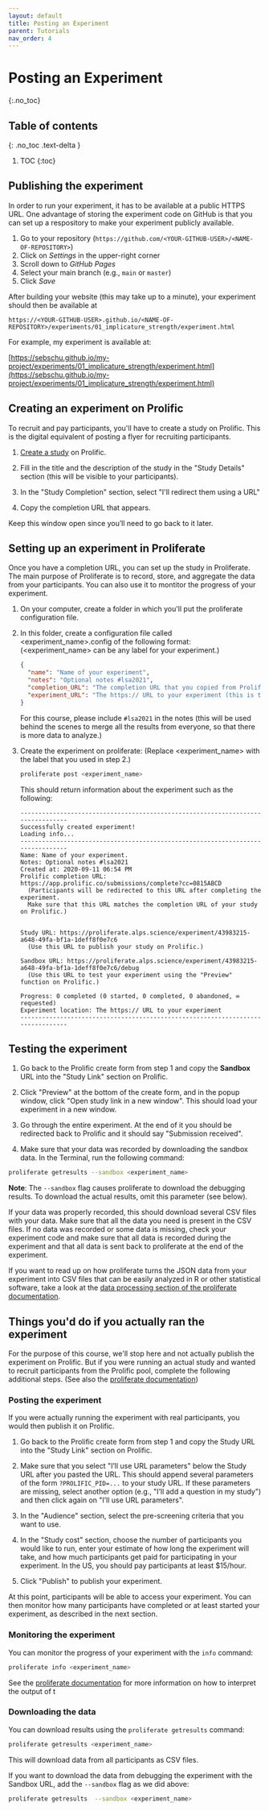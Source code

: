 ```yaml
---
layout: default
title: Posting an Experiment
parent: Tutorials
nav_order: 4
---
```


# Posting an Experiment
{:.no_toc}

## Table of contents
{: .no_toc .text-delta }

1. TOC
{:toc}

## Publishing the experiment

In order to run your experiment, it has to be available at a public HTTPS URL. One advantage of storing the experiment code on GitHub is that you can set up a respository to make your experiment publicly available.

1. Go to your repository (`https://github.com/<YOUR-GITHUB-USER>/<NAME-OF-REPOSITORY>`)
2. Click on _Settings_ in the upper-right corner
3. Scroll down to _GitHub Pages_
4. Select your main branch (e.g., `main` or `master`)
5. Click _Save_

After building your website (this may take up to a minute), your experiment should then be available at

`https://<YOUR-GITHUB-USER>.github.io/<NAME-OF-REPOSITORY>/experiments/01_implicature_strength/experiment.html`

For example, my experiment is available at:

[https://sebschu.github.io/my-project/experiments/01_implicature_strength/experiment.html](https://sebschu.github.io/my-project/experiments/01_implicature_strength/experiment.html)

## Creating an experiment on Prolific

To recruit and pay participants, you'll have to create a study on Prolific. This is the digital equivalent of posting a flyer
for recruiting participants.


1. [Create a study](https://app.prolific.co/studies/new) on Prolific.

2. Fill in the title and the description of the study in the "Study Details" section (this will be visible to your participants).

3. In the "Study Completion" section, select "I'll redirect them using a URL" 

4. Copy the completion URL that appears.

Keep this window open since you’ll need to go back to it later.

## Setting up an experiment in Proliferate

Once you have a completion URL, you can set up the study in Proliferate. The main purpose of Proliferate is to record, store, and
aggregate the data from your participants. You can also use it to montitor the progress of your experiment.

1. On your computer, create a folder in which you'll put the proliferate configuration file.

2. In this folder, create a configuration file called <experiment_name>.config of the following format: (<experiment_name> can be any label for your experiment.)

    ```json
    {
      "name": "Name of your experiment",
      "notes": "Optional notes #lsa2021",
      "completion_URL": "The completion URL that you copied from Prolific",
      "experiment_URL": "The https:// URL to your experiment (this is the github.io URL from above)"
    }
    ```
    
   For this course, please include `#lsa2021` in the notes (this will be used behind the scenes to merge all the results from everyone, so that there is more data to analyze.)

3. Create the experiment on proliferate: (Replace <experiment_name> with the label that you used in step 2.)

    ```bash
    proliferate post <experiment_name>
    ```

    This should return information about the experiment such as the following:

    ```
    --------------------------------------------------------------------------------
    Successfully created experiment!
    Loading info...
    --------------------------------------------------------------------------------
    Name: Name of your experiment.
    Notes: Optional notes #lsa2021
    Created at: 2020-09-11 06:54 PM
    Prolific completion URL: https://app.prolific.co/submissions/complete?cc=0815ABCD
      (Participants will be redirected to this URL after completing the experiment.
      Make sure that this URL matches the completion URL of your study on Prolific.)


    Study URL: https://proliferate.alps.science/experiment/43983215-a648-49fa-bf1a-1deff8f0e7c6
      (Use this URL to publish your study on Prolific.)

    Sandbox URL: https://proliferate.alps.science/experiment/43983215-a648-49fa-bf1a-1deff8f0e7c6/debug
      (Use this URL to test your experiment using the "Preview" function on Prolific.)

    Progress: 0 completed (0 started, 0 completed, 0 abandoned, ∞ requested)
    Experiment location: The https:// URL to your experiment
    --------------------------------------------------------------------------------
    ```

## Testing the experiment

1. Go back to the Prolific create form from step 1 and copy the **Sandbox** URL into the "Study Link" section on Prolific.

2. Click "Preview" at the bottom of the create form, and in the popup window, click "Open study link in a new window". This should load your experiment in a new window.

3. Go through the entire experiment. At the end of it you should be redirected back to Prolific and it should say "Submission received".

4. Make sure that your data was recorded by downloading the sandbox data. In the Terminal, run the following command:

```bash
proliferate getresults --sandbox <experiment_name>
```

**Note**: The `--sandbox` flag causes proliferate to download the debugging results. To download the actual results, omit this parameter (see below).

If your data was properly recorded, this should download several CSV files with your data. Make sure that all the data you need is present in the CSV files. If no data was recorded or some data is missing, check your experiment code and make sure that all data is recorded during the experiment and that all data is sent back to proliferate at the end of the experiment.

If you want to read up on how proliferate turns the JSON data from your experiment into CSV files that can be easily analyzed in R or other statistical software, take a look at the [data processing section of the proliferate documentation](https://docs.proliferate.alps.science/en/latest/data.html).

## Things you'd do if you actually ran the experiment

For the purpose of this course, we'll stop here and not actually publish the experiment on Prolific. But if you were running an actual study and
wanted to recruit participants from the Prolific pool, complete the following additional steps. (See also the [proliferate documentation](https://docs.proliferate.alps.science/en/latest/cli/managing-experiments.html))


### Posting the experiment

If you were actually running the experiment with real participants, you would then publish it on Prolific.

1. Go back to the Prolific create form from step 1 and copy the Study URL into the "Study Link" section on Prolific.

2. Make sure that you select "I’ll use URL parameters" below the Study URL after you pasted the URL. This should append several parameters of the form `?PROLIFIC_PID=...` to your study URL. If these parameters are missing, select another option (e.g., "I’ll add a question in my study") and then click again on "I’ll use URL parameters".

3. In the "Audience" section, select the pre-screening criteria that you want to use.

4. In the "Study cost" section, choose the number of participants you would like to run, enter your estimate of how long the experiment will take, and how much participants get paid for participating in your experiment. In the US, you should pay participants at least $15/hour.

5. Click "Publish" to publish your experiment.

At this point, participants will be able to access your experiment. You can then monitor how many participants have completed or at least started your experiment, as described in the next section.

### Monitoring the experiment

You can monitor the progress of your experiment with the `info` command:

```bash
proliferate info <experiment_name>
```

See the [proliferate documentation](https://docs.proliferate.alps.science/en/latest/cli/managing-experiments.html#monitoring-an-experiment)
for more information on how to interpret the output of t


### Downloading the data

You can download results using the `proliferate getresults` command:

```bash
proliferate getresults <experiment_name>
```

This will download data from all participants as CSV files.

If you want to download the data from debugging the experiment with the Sandbox URL, add the `--sandbox` flag as we did above:

```bash
proliferate getresults  --sandbox <experiment_name>
```
